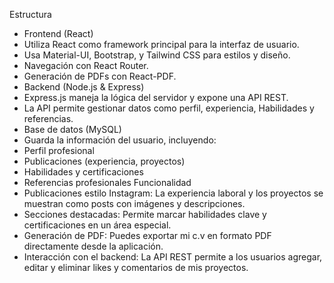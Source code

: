 
Estructura
- Frontend (React)
- Utiliza React como framework principal para la interfaz de usuario.
- Usa Material-UI, Bootstrap, y Tailwind CSS para estilos y diseño.
- Navegación con React Router.
- Generación de PDFs con React-PDF.
- Backend (Node.js & Express)
- Express.js maneja la lógica del servidor y expone una API REST.
- La API permite gestionar datos como perfil, experiencia, Habilidades y referencias.
- Base de datos (MySQL)
- Guarda la información del usuario, incluyendo:
- Perfil profesional
- Publicaciones (experiencia, proyectos)
- Habilidades y certificaciones
- Referencias profesionales
Funcionalidad
- Publicaciones estilo Instagram: La experiencia laboral y los proyectos se muestran como posts con imágenes y descripciones.
- Secciones destacadas: Permite marcar habilidades clave y certificaciones en un área especial.
- Generación de PDF: Puedes exportar mi c.v en formato PDF directamente desde la aplicación.
- Interacción con el backend: La API REST permite a los usuarios agregar, editar y eliminar likes y comentarios de mis proyectos.


